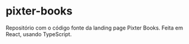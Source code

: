 # pixter-books
Repositório com o código fonte da landing page Pixter Books. Feita em React, usando TypeScript.
